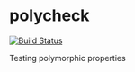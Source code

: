 # polycheck

[![Build Status](https://travis-ci.org/larsrh/polycheck.svg?branch=master)](https://travis-ci.org/larsrh/polycheck)

Testing polymorphic properties
